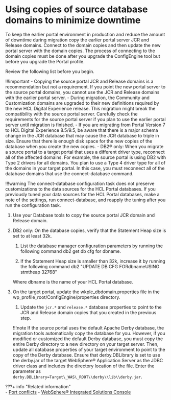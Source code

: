 # Using copies of source database domains to minimize downtime

To keep the earlier portal environment in production and reduce the amount of downtime during migration copy the earlier portal server JCR and Release domains. Connect to the domain copies and then update the new portal server with the domain copies. The process of connecting to the domain copies must be done after you upgrade the ConfigEngine tool but before you upgrade the Portal profile.

Review the following list before you begin.

!!!important
    -   Copying the source portal JCR and Release domains is a recommendation but not a requirement. If you point the new portal server to the source portal domains, you cannot use the JCR and Release domains with the earlier portal server.
    -   During migration, the Community and Customization domains are upgraded to their new definitions required by the new HCL Digital Experience release. This migration might break the compatibility with the source portal server. Carefully check the requirements for the source portal server if you plan to use the earlier portal server until migration is finished.
    -   If you are migrating from Portal Version 7 to HCL Digital Experience 8.5/9.5, be aware that there is a major schema change in the JCR database that may cause the JCR database to triple in size. Ensure that there is enough disk space for the new copies of the database when you create the new copies.
    -   DB2® only: When you migrate a source portal to a target portal that uses a different driver type, reconnect all of the affected domains. For example, the source portal is using DB2 with Type 2 drivers for all domains. You plan to use a Type 4 driver type for all of the domains in your target portal. In this case, you must reconnect all of the database domains that use the connect-database command.

!!!warning
    The connect-database configuration task does not preserve customizations to the data sources for the HCL Portal databases. If you previously tuned your data sources for the HCL Portal databases, make a note of the settings, run connect-database, and reapply the tuning after you run the configuration task.

1.  Use your Database tools to copy the source portal JCR domain and Release domain.

2.  DB2 only: On the database copies, verify that the Statement Heap size is set to at least 32k.

    1.  List the database manager configuration parameters by running the following command db2 get db cfg for dbname.

    2.  If the Statement Heap size is smaller than 32k, increase it by running the following command db2 "UPDATE DB CFG FORdbnameUSING stmtheap 32768"

    Where dbname is the name of your HCL Portal database.

3.  On the target portal, update the wkplc_dbdomain.properties file in the wp_profile_root/ConfigEngine/properties directory.

    1.  Update the `jcr.*` and `release.*` database properties to point to the JCR and Release domain copies that you created in the previous step.

    !!!note
        If the source portal uses the default Apache Derby database, the migration tools automatically copy the database for you. However, if you modified or customized the default Derby database, you must copy the entire Derby directory to a new directory on your target server. Then, update all database properties of your target environment to point to the copy of the Derby database. Ensure that derby.DBLibrary is set to use the derby.jar of the target WebSphere® Application Server as the JDBC driver class and includes the directory location of the file. Enter the parameter as `derby.DBLibrary=Target\_WAS\_ROOT\\derby\\lib\\derby.jar`.



???+ info "Related information"  
    -   [Port conflicts](../../../../deployment/manage/migrate/planning_migration/migration_consideration/mig_plan_port_conflicts.md)
    -  [WebSphere® Integrated Solutions Console](../../portal_admin_tools/WebSphere_Integrated_Solutions_Console.md)

